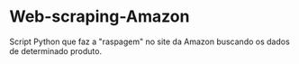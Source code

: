 # Web-scraping-Amazon
Script Python que faz a "raspagem" no site da Amazon buscando os dados de determinado produto.
